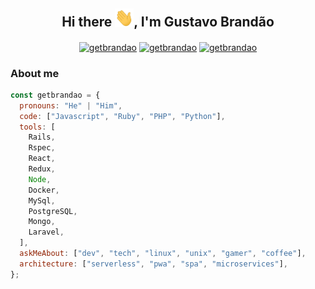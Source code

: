<h2 align="center">Hi there <img src="https://github.com/getbrandao/getbrandao/blob/main/sources/hi_wave.gif" width="30px">, I'm Gustavo Brandão</h1>

<p align="center">
  <a href="https://twitter.com/getbrandao" target="blank"><img align="center" src="https://cdn.jsdelivr.net/npm/simple-icons@3.0.1/icons/twitter.svg" alt="getbrandao" height="20" width="20" /></a>
  <a href="https://linkedin.com/in/getbrandao/" target="blank"><img align="center" src="https://cdn.jsdelivr.net/npm/simple-icons@3.0.1/icons/linkedin.svg" alt="getbrandao" height="20" width="20" /></a>
  <a href="https://stackoverflow.com/users/5625918/getbrandao" target="blank"><img align="center" src="https://cdn.jsdelivr.net/npm/simple-icons@3.0.1/icons/stackoverflow.svg" alt="getbrandao" height="20" width="20" /></a
</p>

### About me

```javascript
const getbrandao = {
  pronouns: "He" | "Him",
  code: ["Javascript", "Ruby", "PHP", "Python"],
  tools: [
    Rails,
    Rspec,
    React,
    Redux,
    Node,
    Docker,
    MySql,
    PostgreSQL,
    Mongo,
    Laravel,
  ],
  askMeAbout: ["dev", "tech", "linux", "unix", "gamer", "coffee"],
  architecture: ["serverless", "pwa", "spa", "microservices"],
};
```

<!--

![](https://komarev.com/ghpvc/?username=getbrandao&color=green&style=plastic)

### Hi there 👋
**getbrandao/getbrandao** is a ✨ _special_ ✨ repository because its `README.md` (this file) appears on your GitHub profile.

Here are some ideas to get you started:

- 🔭 I’m currently working on ...
- 🌱 I’m currently learning ...
- 👯 I’m looking to collaborate on ...
- 🤔 I’m looking for help with ...
- 💬 Ask me about ...
- 📫 How to reach me: ...
- 😄 Pronouns: ...
- ⚡ Fun fact: ...
-->
